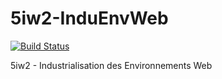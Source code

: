 # 5iw2-InduEnvWeb

[![Build Status](https://travis-ci.org/hpatelfr/5iw2-InduEnvWeb.svg?branch=deployement)](https://travis-ci.org/hpatelfr/5iw2-InduEnvWeb)

5iw2 - Industrialisation des Environnements Web
